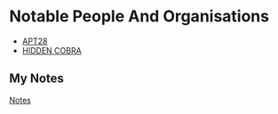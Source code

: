 # Notable People And Organisations
- [APT28](apt28.md)
- [HIDDEN COBRA](hidden-cobra.md)
## My Notes
[Notes](mynotes/notable-people-and-organisations-notes.md)
